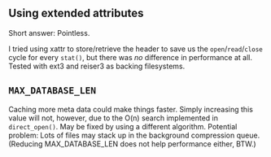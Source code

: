 ## Using extended attributes ##

Short answer: Pointless.

I tried using xattr to store/retrieve the header to save us the `open`/`read`/`close` cycle for every `stat()`, but there was _no_ difference in performance at all. Tested with ext3 and reiser3 as backing filesystems.

## `MAX_DATABASE_LEN` ##

Caching more meta data could make things faster. Simply increasing this value will not, however, due to the O(n) search implemented in `direct_open()`. May be fixed by using a different algorithm. Potential problem: Lots of files may stack up in the background compression queue. (Reducing MAX\_DATABASE\_LEN does not help performance either, BTW.)